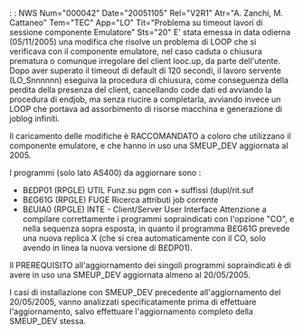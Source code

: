  :  : NWS Num="000042" Date="20051105" Rel="V2R1" Atr="A. Zanchi, M. Cattaneo" Tem="TEC" App="LO" Tit="Problema su timeout lavori di sessione componente Emulatore" Sts="20"
E' stata emessa in data odierna (05/11/2005) una modifica che risolve un problema di LOOP che si verificava con il componente emulatore, nel caso caduta o chiusura prematura o comunque irregolare
del client looc.up, da parte dell'utente.
Dopo aver superato il timeout di default di 120 secondi, il lavoro servente (LO_Snnnnnn) eseguiva la procedura di chiusura, come conseguenza della perdita della presenza del client, cancellando code dati ed avviando la procedura di endjob, ma senza riucire a completarla, avviando invece un LOOP che portava ad assorbimento di risorse macchina e generazione di joblog infiniti.

Il caricamento delle modifiche è RACCOMANDATO a coloro che utilizzano il componente emulatore, e che
hanno in uso una SMEUP_DEV aggiornata al 2005.

I programmi (solo lato AS400) da aggiornare sono : 
- B£DP01 (RPGLE) UTIL Funz.su pgm con + suffissi (dupl/rit.suf
- B£G61G (RPGLE) FUGE Ricerca attributi job corrente
- B£UIA0 (RPGLE) INTE - Client/Server User Interface
Attenzione a compilare correttamente i programmi sopraindicati con l'opzione "CO", e nella sequenza
sopra esposta, in quanto il programma B£G61G prevede una nuova replica X (che si crea automaticamente con il CO, solo avendo in linea la nuova versione di B£DP01).

Il PREREQUISITO all'aggiornamento dei singoli programmi sopraindicati è di avere in uso una SMEUP_DEV aggiornata almeno al 20/05/2005.

I casi di installazione con SMEUP_DEV precedente all'aggiornamento del 20/05/2005, vanno analizzati
specificatamente prima di effettuare l'aggiornamento, salvo effettuare l'aggiornamento completo della SMEUP_DEV stessa.
